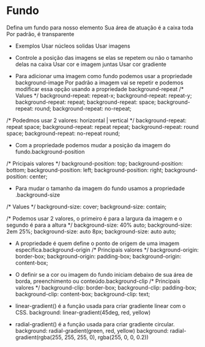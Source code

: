 # Fundo

Defina um fundo para nosso elemento
Sua área de atuação é a caixa toda
Por padrão, é transparente
* Exemplos
Usar núcleos solidas
Usar imagens

* Controle
a posição das imagens
se elas se repetem ou não
o tamanho delas na caixa
Usar cor e imagem juntas
Usar cor gradiente

* Para adicionar uma imagem como fundo podemos usar a propriedade background-image
Por padrão a imagem vai se repetir e podemos modificar essa opção usando a propriedade background-repeat
/* Values */
background-repeat: repeat-x;
background-repeat: repeat-y;
background-repeat: repeat;
background-repeat: space;
background-repeat: round;
background-repeat: no-repeat;

/* Podedmos usar 2 valores: horizontal | vertical */
background-repeat: repeat space;
background-repeat: repeat repeat;
background-repeat: round space;
background-repeat: no-repeat round;

* Com a propriedade podemos mudar a posição da imagem do fundo.background-position

/* Pricipais valores */
background-position: top;
background-position: bottom;
background-position: left;
background-position: right;
background-position: center;

* Para mudar o tamanho da imagem do fundo usamos a propriedade .background-size

/* Values */
background-size: cover;
background-size: contain;

/* Podemos usar 2 valores, o primeiro é para a largura da imagem e o segundo é para a altura */
background-size: 40% auto;
background-size: 2em 25%;
background-size: auto 8px;
background-size: auto auto;

* A propriedade é quem define o ponto de origem de uma imagem específica.background-origin
/* Principais valores */
background-origin: border-box;
background-origin: padding-box;
background-origin: content-box;
* O definir se a cor ou imagem do fundo iniciam debaixo de sua área de borda, preenchimento ou conteúdo.background-clip
/* Principais valores */
background-clip: border-box;
background-clip: padding-box;
background-clip: content-box;
background-clip: text;

* linear-gradient() é a função usada para criar gradiente linear com o CSS.
background: linear-gradient(45deg, red, yellow)
* radial-gradient() é a função usada para criar gradiente circular.
background: radial-gradient(green, red, yellow)
background: radial-gradient(rgba(255, 255, 255, 0), rgba(255, 0, 0, 0.2))